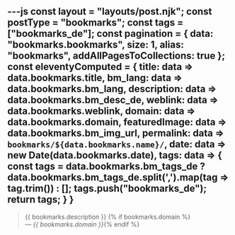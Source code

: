 ---js
const layout = "layouts/post.njk";
const postType = "bookmarks";
const tags = ["bookmarks_de"];
const pagination = {
  data: "bookmarks.bookmarks",
  size: 1,
  alias: "bookmarks",
  addAllPagesToCollections: true 
};
const eleventyComputed = {
  title: data => data.bookmarks.title,
  bm_lang: data => data.bookmarks.bm_lang,
  description: data => data.bookmarks.bm_desc_de,
  weblink: data => data.bookmarks.weblink,
  domain: data => data.bookmarks.domain,
  featuredImage: data => data.bookmarks.bm_img_url,
  permalink: data => `bookmarks/${data.bookmarks.name}/`,
  date: data => new Date(data.bookmarks.date),
  tags: data => {
    const tags = data.bookmarks.bm_tags_de ? data.bookmarks.bm_tags_de.split(',').map(tag => tag.trim()) : [];
    tags.push("bookmarks_de");
    return tags;
  }
}
---
<blockquote>
  {{ bookmarks.description }}
  {% if bookmarks.domain %}<br><cite>— {{ bookmarks.domain }}</cite>{% endif %}
</blockquote>